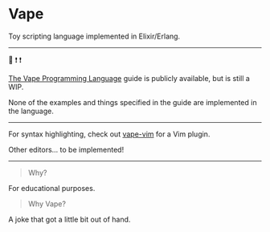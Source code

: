 # Vape

Toy scripting language implemented in Elixir/Erlang.

---

:construction: :heavy_exclamation_mark: :heavy_exclamation_mark:

[The Vape Programming Language](https://andrewvy.gitbooks.io/vape/content/) guide is publicly available, but is still a WIP.

None of the examples and things specified in the guide are implemented in the language.

---

For syntax highlighting, check out [vape-vim](https://github.com/andrewvy/vape-vim) for a Vim plugin.

Other editors... to be implemented!

---

> Why?

For educational purposes.

> Why Vape?

A joke that got a little bit out of hand.
